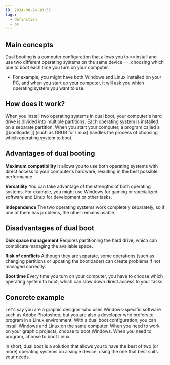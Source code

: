 ```yaml
---
ID: 2024-08-24-10:55
tags:
  - definition
  - os
---
```

## Main concepts

Dual booting is a computer configuration that allows you to ==install and use two different operating systems on the same device==, choosing which one to boot each time you turn on your computer.
- For example, you might have both Windows and Linux installed on your PC, and when you start up your computer, it will ask you which operating system you want to use.

## How does it work?

When you install two operating systems in dual boot, your computer's hard drive is divided into multiple partitions. Each operating system is installed on a separate partition. When you start your computer, a program called a [[bootloader]] (such as GRUB for Linux) handles the process of choosing which operating system to boot.

## Advantages of dual booting

**Maximum compatibility**
It allows you to use both operating systems with direct access to your computer's hardware, resulting in the best possible performance.

**Versatility**
You can take advantage of the strengths of both operating systems. For example, you might use Windows for gaming or specialized software and Linux for development or other tasks.

**Independence**
The two operating systems work completely separately, so if one of them has problems, the other remains usable.

## Disadvantages of dual boot

**Disk space management**
Requires partitioning the hard drive, which can complicate managing the available space.

**Risk of conflicts**
Although they are separate, some operations (such as changing partitions or updating the bootloader) can create problems if not managed correctly.

**Boot time**
Every time you turn on your computer, you have to choose which operating system to boot, which can slow down direct access to your tasks.

## Concrete example

Let's say you are a graphic designer who uses Windows-specific software such as Adobe Photoshop, but you are also a developer who prefers to program in a Linux environment. With a dual boot configuration, you can install Windows and Linux on the same computer. When you need to work on your graphic projects, choose to boot Windows. When you need to program, choose to boot Linux.

In short, dual boot is a solution that allows you to have the best of two (or more) operating systems on a single device, using the one that best suits your needs.